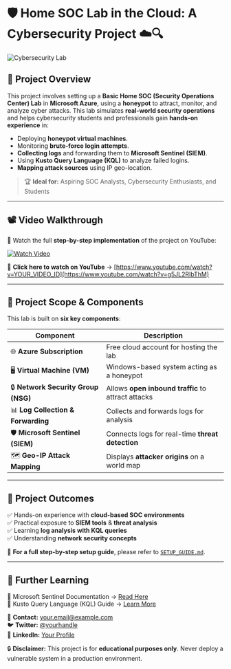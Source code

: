 # 🛡️ Home SOC Lab in the Cloud: A Cybersecurity Project ☁️🔍

![Cybersecurity Lab](assets/images/cybersecurity_lab.png)  

## 🚀 Project Overview

This project involves setting up a **Basic Home SOC (Security Operations Center) Lab** in **Microsoft Azure**, using a **honeypot** to attract, monitor, and analyze cyber attacks. This lab simulates **real-world security operations** and helps cybersecurity students and professionals gain **hands-on experience** in:

- Deploying **honeypot virtual machines**.
- Monitoring **brute-force login attempts**.
- **Collecting logs** and forwarding them to **Microsoft Sentinel (SIEM)**.
- Using **Kusto Query Language (KQL)** to analyze failed logins.
- **Mapping attack sources** using IP geo-location.

> 🏆 **Ideal for:** Aspiring SOC Analysts, Cybersecurity Enthusiasts, and Students

---

## 📽️ **Video Walkthrough**
🎥 Watch the full **step-by-step implementation** of the project on YouTube:  

[![Watch Video](https://img.youtube.com/vi/YOUR_VIDEO_ID/maxresdefault.jpg)](https://www.youtube.com/watch?v=g5JL2RIbThM)  

🔗 **Click here to watch on YouTube** → [https://www.youtube.com/watch?v=YOUR_VIDEO_ID](https://www.youtube.com/watch?v=g5JL2RIbThM)

---

## 📌 **Project Scope & Components**
This lab is built on **six key components**:

| **Component**        | **Description** |
|----------------------|----------------|
| 🌐 **Azure Subscription** | Free cloud account for hosting the lab |
| 🖥️ **Virtual Machine (VM)** | Windows-based system acting as a honeypot |
| 🔒 **Network Security Group (NSG)** | Allows **open inbound traffic** to attract attacks |
| 📊 **Log Collection & Forwarding** | Collects and forwards logs for analysis |
| 🛡️ **Microsoft Sentinel (SIEM)** | Connects logs for real-time **threat detection** |
| 🗺️ **Geo-IP Attack Mapping** | Displays **attacker origins** on a world map |

---

## 🏁 **Project Outcomes**
✅ Hands-on experience with **cloud-based SOC environments**  
✅ Practical exposure to **SIEM tools** & **threat analysis**  
✅ Learning **log analysis with KQL queries**  
✅ Understanding **network security concepts**  

📖 **For a full step-by-step setup guide**, please refer to [`SETUP_GUIDE.md`](SETUP_GUIDE.md).  

---

## 🔗 **Further Learning**
📖 Microsoft Sentinel Documentation → [Read Here](https://learn.microsoft.com/en-us/azure/sentinel/)  
📖 Kusto Query Language (KQL) Guide → [Learn More](https://docs.microsoft.com/en-us/azure/data-explorer/kusto/query/)  

📧 **Contact:** your.email@example.com  
🐦 **Twitter:** [@yourhandle](https://twitter.com/yourhandle)  
🔗 **LinkedIn:** [Your Profile](https://linkedin.com/in/yourprofile)  

🔒 **Disclaimer:** This project is for **educational purposes only**. Never deploy a vulnerable system in a production environment.  
